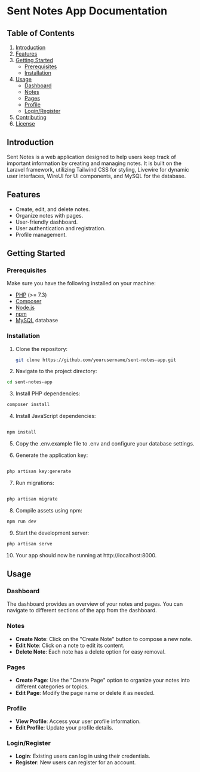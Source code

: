 # Sent Notes App Documentation

## Table of Contents

1. [Introduction](#introduction)
2. [Features](#features)
3. [Getting Started](#getting-started)
    - [Prerequisites](#prerequisites)
    - [Installation](#installation)
4. [Usage](#usage)
    - [Dashboard](#dashboard)
    - [Notes](#notes)
    - [Pages](#pages)
    - [Profile](#profile)
    - [Login/Register](#loginregister)
5. [Contributing](#contributing)
6. [License](#license)

## Introduction

Sent Notes is a web application designed to help users keep track of important information by creating and managing notes. It is built on the Laravel framework, utilizing Tailwind CSS for styling, Livewire for dynamic user interfaces, WireUI for UI components, and MySQL for the database.

## Features

-   Create, edit, and delete notes.
-   Organize notes with pages.
-   User-friendly dashboard.
-   User authentication and registration.
-   Profile management.

## Getting Started

### Prerequisites

Make sure you have the following installed on your machine:

-   [PHP](https://www.php.net/) (>= 7.3)
-   [Composer](https://getcomposer.org/)
-   [Node.js](https://nodejs.org/)
-   [npm](https://www.npmjs.com/)
-   [MySQL](https://www.mysql.com/) database

### Installation

1. Clone the repository:

    ```bash
    git clone https://github.com/yourusername/sent-notes-app.git

    ```

2. Navigate to the project directory:

```bash
cd sent-notes-app
```

3. Install PHP dependencies:

```bash
composer install
```

4. Install JavaScript dependencies:

```bash

npm install

```
5. Copy the .env.example file to .env and configure your database settings.

6. Generate the application key:

```bash

php artisan key:generate
```

7. Run migrations:

```bash

php artisan migrate
```

8. Compile assets using npm:

```bash
npm run dev
```

9. Start the development server:

```bash
php artisan serve
```

10. Your app should now be running at http://localhost:8000.

## Usage

### Dashboard

The dashboard provides an overview of your notes and pages. You can navigate to different sections of the app from the dashboard.

### Notes

- **Create Note**: Click on the "Create Note" button to compose a new note.
- **Edit Note**: Click on a note to edit its content.
- **Delete Note**: Each note has a delete option for easy removal.

### Pages

- **Create Page**: Use the "Create Page" option to organize your notes into different categories or topics.
- **Edit Page**: Modify the page name or delete it as needed.

### Profile

- **View Profile**: Access your user profile information.
- **Edit Profile**: Update your profile details.

### Login/Register

- **Login**: Existing users can log in using their credentials.
- **Register**: New users can register for an account.
